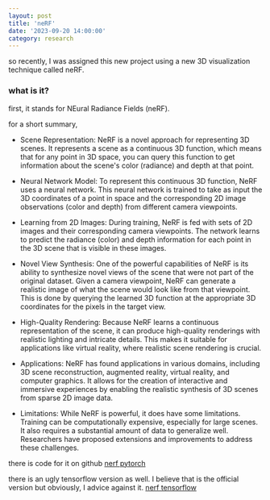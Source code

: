 ```yaml
---
layout: post
title: 'neRF'
date: '2023-09-20 14:00:00'
category: research
---
```


so recently, I was assigned this new project using a new 3D visualization technique called neRF.

### what is it? 

first, it stands for NEural Radiance Fields (neRF).

for a short summary,

- Scene Representation: NeRF is a novel approach for representing 3D scenes. It represents a scene as a continuous 3D function, which means that for
any point in 3D space, you can query this function to get information about the scene's color (radiance) and depth at that point.

- Neural Network Model: To represent this continuous 3D function, NeRF uses a neural network. This neural network is trained to take as input the 3D
coordinates of a point in space and the corresponding 2D image observations (color and depth) from different camera viewpoints.

- Learning from 2D Images: During training, NeRF is fed with sets of 2D images and their corresponding camera viewpoints. The network learns to
predict the radiance (color) and depth information for each point in the 3D scene that is visible in these images.

- Novel View Synthesis: One of the powerful capabilities of NeRF is its ability to synthesize novel views of the scene that were not part of the 
original dataset. Given a camera viewpoint, NeRF can generate a realistic image of what the scene would look like from that viewpoint. This is done by 
querying the learned 3D function at the appropriate 3D coordinates for the pixels in the target view.

- High-Quality Rendering: Because NeRF learns a continuous representation of the scene, it can produce high-quality renderings with realistic 
lighting and intricate details. This makes it suitable for applications like virtual reality, where realistic scene rendering is crucial.

- Applications: NeRF has found applications in various domains, including 3D scene reconstruction, augmented reality, virtual reality, and computer 
graphics. It allows for the creation of interactive and immersive experiences by enabling the realistic synthesis of 3D scenes from sparse 2D image 
data.

- Limitations: While NeRF is powerful, it does have some limitations. Training can be computationally expensive, especially for large scenes. It also 
requires a substantial amount of data to generalize well. Researchers have proposed extensions and improvements to address these challenges.

there is code for it on github [nerf pytorch](https://github.com/yenchenlin/nerf-pytorch)

there is an ugly tensorflow version as well. I believe that is the official version but obviously, I advice against it. [nerf tensorflow](https://github.com/bmild/nerf)


